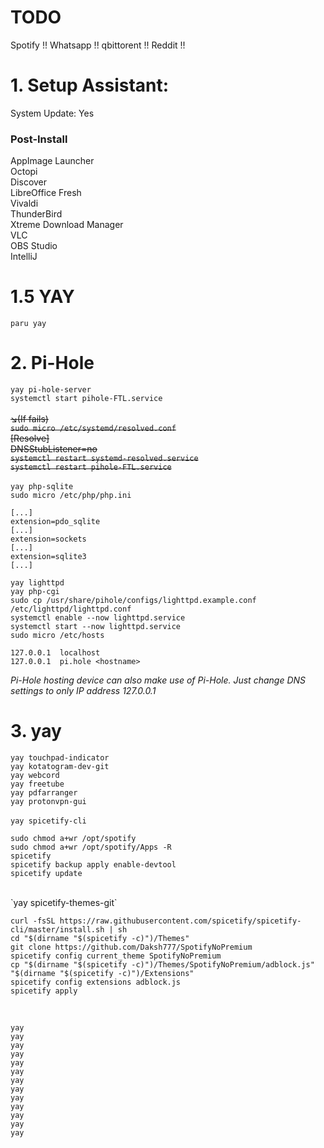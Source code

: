 # TODO

Spotify !!
Whatsapp !!
qbittorent !!
Reddit !!

# 1. Setup Assistant:
System Update: Yes

### Post-Install
AppImage Launcher<br>
Octopi<br>
Discover<br>
LibreOffice Fresh<br>
Vivaldi<br>
ThunderBird<br>
Xtreme Download Manager<br>
VLC<br>
OBS Studio<br>
IntelliJ<br>

# 1.5 YAY

`paru yay`

# 2. Pi-Hole

`yay pi-hole-server`<br>
`systemctl start pihole-FTL.service`<br><br>
~~↘️(If fails)<br>~~
~~`sudo micro /etc/systemd/resolved.conf`~~<br>
~~[Resolve]<br>~~
~~DNSStubListener=no<br>~~
~~`systemctl restart systemd-resolved.service`<br>~~
~~`systemctl restart pihole-FTL.service`<br>~~<br>
`yay php-sqlite`<br>
`sudo micro /etc/php/php.ini`<br>
```
[...]
extension=pdo_sqlite
[...]
extension=sockets
[...]
extension=sqlite3
[...]
```
`yay lighttpd`<br>
`yay php-cgi`<br>
`sudo cp /usr/share/pihole/configs/lighttpd.example.conf /etc/lighttpd/lighttpd.conf`<br>
`systemctl enable --now lighttpd.service`<br>
`systemctl start --now lighttpd.service`<br>
`sudo micro /etc/hosts`
```
127.0.0.1  localhost
127.0.0.1  pi.hole <hostname>
```
_Pi-Hole hosting device can also make use of Pi-Hole. Just change DNS settings to only IP address 127.0.0.1_

# 3. yay

`yay touchpad-indicator`<br>
`yay kotatogram-dev-git`<br>
`yay webcord`<br>
`yay freetube`<br>
`yay pdfarranger`<br>
`yay protonvpn-gui`<br><br>
`yay spicetify-cli`<br>
```
sudo chmod a+wr /opt/spotify
sudo chmod a+wr /opt/spotify/Apps -R
spicetify
spicetify backup apply enable-devtool
spicetify update
```
<br>
`yay spicetify-themes-git`<br>

```
curl -fsSL https://raw.githubusercontent.com/spicetify/spicetify-cli/master/install.sh | sh
cd "$(dirname "$(spicetify -c)")/Themes"
git clone https://github.com/Daksh777/SpotifyNoPremium
spicetify config current_theme SpotifyNoPremium
cp "$(dirname "$(spicetify -c)")/Themes/SpotifyNoPremium/adblock.js" "$(dirname "$(spicetify -c)")/Extensions"
spicetify config extensions adblock.js
spicetify apply
```

<br>

`yay `<br>
`yay `<br>
`yay `<br>
`yay `<br>
`yay `<br>
`yay `<br>
`yay `<br>
`yay `<br>
`yay `<br>
`yay `<br>
`yay `<br>
`yay `<br>
`yay `<br>

